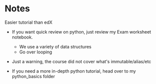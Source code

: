 # Notes

Easier tutorial than edX
- If you want quick review on python, just review my Exam worksheet notebook.
  - We use a variety of data structures
  - Go over looping

- Just a warning, the course did not cover what's immutable/alias/etc
- If you need a more in-depth python tutorial, head over to my python_basics folder
